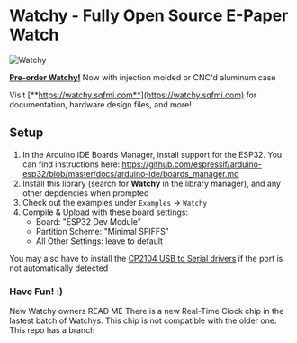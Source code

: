 # Watchy - Fully Open Source E-Paper Watch

![Watchy](https://watchy.sqfmi.com/img/watchy_render.png)

[**Pre-order Watchy!**](https://www.crowdsupply.com/sqfmi/watchy)
Now with injection molded or CNC'd aluminum case

Visit [**https://watchy.sqfmi.com**](https://watchy.sqfmi.com) for documentation, hardware design files, and more!

## Setup
1. In the Arduino IDE Boards Manager, install support for the ESP32. You can find instructions here: https://github.com/espressif/arduino-esp32/blob/master/docs/arduino-ide/boards_manager.md
2. Install this library (search for **Watchy** in the library manager), and any other depdencies when prompted
3. Check out the examples under ```Examples``` -> ```Watchy```
4. Compile & Upload with these board settings:
    * Board: "ESP32 Dev Module"
    * Partition Scheme: "Minimal SPIFFS"
    * All Other Settings: leave to default

You may also have to install the [CP2104 USB to Serial drivers](https://www.silabs.com/products/development-tools/software/usb-to-uart-bridge-vcp-drivers) if the port is not automatically detected

### Have Fun! :)
    
    
New Watchy owners READ ME
There is a new Real-Time Clock chip in the lastest batch of Watchys.
This chip is not compatible with the older one. This repo has a branch 
